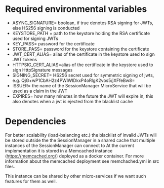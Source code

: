 # Required environmental variables
- ASYNC_SIGNATURE= boolean, if true denotes RSA signing for JWTs, else HS256 signing is conducted
- KEYSTORE_PATH = path to the keystore holding the RSA certificate used for signing JWTs
- KEY_PASS= password for the certificate
- STORE_PASS=  password for the keystore containing the certificate
- JWT_CERT_ALIAS= alias of the certificate in the keystore used to sign JWT tokens
- HTTPSIG_CERT_ALIAS=alias of the certificate in the keystore used to sign HttpSignature messages
- SIGNING_SECRET= HS256 secret used for symmetric signing of jwts, e.g. QjG+wP1CbAH2z4PWlWIDkxP4oRlgK2vos5/jXFfeBw8=
- ISSUER= the name of the SessionManager MicroService that will be used as a claim in the JWT
- EXPIRES= how many minutes in the future the JWT will expire in, this also denotes when a jwt is ejected from the blacklist cache


# Dependencies

For better scalability (load-balancing etc.) the blacklist of invalid JWTs will be stored outside the the SessionManager in a shared cache that multiple instances of the SessionManager can connect to
At the current implementation it is stored in a Memcached instance (https://memcached.org/) deployed as a docker container. For more information about the memcached deployment see memchached.yml in 
src files. 

This instance can be shared by other micro-services if we want such features for them as well. 